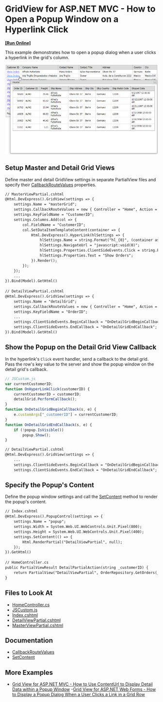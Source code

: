 # GridView for ASP.NET MVC - How to Open a Popup Window on a Hyperlink Click

<!-- run online -->
**[[Run Online]](https://codecentral.devexpress.com/e20052/)**
<!-- run online end -->

This example demonstrates how to open a popup dialog when a user clicks a hyperlink in the grid's column.

![GridView for MVC - PopupHyperlink](images/PopupHyperlink.png)

## Setup Master and Detail Grid Views

Define master and detail GridView settings in separate PartialView files and specify their [CallbackRouteValues](https://docs.devexpress.com/AspNetMvc/DevExpress.Web.Mvc.AutoCompleteBoxBaseSettings.CallbackRouteValues) properties.

```xml
// MasterViewPartial.cshtml
@Html.DevExpress().GridView(settings => {
    settings.Name = "masterGrid";
    settings.CallbackRouteValues = new { Controller = "Home", Action = "MasterAction" };
    settings.KeyFieldName = "CustomerID";
    settings.Columns.Add(col => {
        col.FieldName = "CustomerID";
        col.SetDataItemTemplateContent(container => {
            Html.DevExpress().HyperLink(hlSettings => {
                hlSettings.Name = string.Format("hl_{0}", (container as GridViewDataItemTemplateContainer).VisibleIndex);
                hlSettings.NavigateUrl = "javascript:void(0)";
                hlSettings.Properties.ClientSideEvents.Click = string.Format("function(s, e) {{ OnHyperLinkClick('{0}'); }}", (container as GridViewDataItemTemplateContainer).KeyValue.ToString());
                hlSettings.Properties.Text = "Show Orders";
            }).Render();
        });
    });
    ...
}).Bind(Model).GetHtml()

// DetailViewPartial.cshtml
@Html.DevExpress().GridView(settings => {
    settings.Name = "detailGrid";
    settings.CallbackRouteValues = new { Controller = "Home", Action = "DetailPartialAction" };
    settings.KeyFieldName = "OrderID";
    ...
    settings.ClientSideEvents.BeginCallback = "OnDetailGridBeginCallback";
    settings.ClientSideEvents.EndCallback = "OnDetailGridEndCallback";
}).Bind(Model).GetHtml()
```

## Show the Popup on the Detail Grid View Callback

In the hyperlink's `Click` event handler, send a callback to the detail grid. Pass the row's key value to the server and show the popup window on the detail grid's callback.

```js
// JSCustom.js
var currentCustomerID;
function OnHyperLinkClick(customerID) {
    currentCustomerID = customerID;
    detailGrid.PerformCallback();
}
function OnDetailGridBeginCallback(s, e) {
    e.customArgs["_customerID"] = currentCustomerID;
}
function OnDetailGridEndCallback(s, e) {
    if (!popup.IsVisible()) 
        popup.Show();
}
```

```xml
// DetailViewPartial.cshtml
@Html.DevExpress().GridView(settings => {
    ...
    settings.ClientSideEvents.BeginCallback = "OnDetailGridBeginCallback";
    settings.ClientSideEvents.EndCallback = "OnDetailGridEndCallback";
```

## Specify the Popup's Content

Define the popup window settings and call the [SetContent](https://docs.devexpress.com/AspNetMvc/DevExpress.Web.Mvc.MVCxPopupWindow.SetContent.overloads) method to render the popup's content.

```xml
// Index.cshtml
@Html.DevExpress().PopupControl(settings => {
    settings.Name = "popup";
    settings.Width = System.Web.UI.WebControls.Unit.Pixel(800);
    settings.Height = System.Web.UI.WebControls.Unit.Pixel(400);
    settings.SetContent(() => {
        Html.RenderPartial("DetailViewPartial", null);
    });
}).GetHtml()

// HomeController.cs
public PartialViewResult DetailPartialAction(string _customerID) {
    return PartialView("DetailViewPartial", OrderRepository.GetOrders(_customerID));
}
```

## Files to Look At

* [HomeController.cs](./CS/DisplayDetailInPopupWindow/Controllers/HomeController.cs)
* [JSCustom.js](./CS/DisplayDetailInPopupWindow/Scripts/JSCustom.js)
* [Index.cshtml](./CS/DisplayDetailInPopupWindow/Views/Home/Index.cshtml)
* [DetailViewPartial.cshtml](./CS/DisplayDetailInPopupWindow/Views/Shared/DetailViewPartial.cshtml)
* [MasterViewPartial.cshtml](./CS/DisplayDetailInPopupWindow/Views/Shared/MasterViewPartial.cshtml)

## Documentation

- [CallbackRouteValues](https://docs.devexpress.com/AspNetMvc/DevExpress.Web.Mvc.AutoCompleteBoxBaseSettings.CallbackRouteValues)
- [SetContent](https://docs.devexpress.com/AspNetMvc/DevExpress.Web.Mvc.MVCxPopupWindow.SetContent.overloads)

## More Examples

- [Grid View for ASP.NET MVC - How to Use ContentUrl to Display Detail Data within a Popup Window](https://github.com/DevExpress-Examples/how-to-display-detail-data-within-a-popup-window-using-contenturl-mvc-e20051)
-[Grid View for ASP.NET Web Forms - How to Display a Popup Dialog When a User Clicks a Link in a Grid Row](https://github.com/DevExpress-Examples/aspxgridview-display-popup-when-user-clicks-cell-link)
